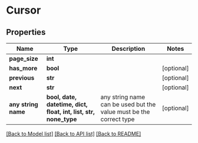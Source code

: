 # Cursor


## Properties
Name | Type | Description | Notes
------------ | ------------- | ------------- | -------------
**page_size** | **int** |  | 
**has_more** | **bool** |  | [optional] 
**previous** | **str** |  | [optional] 
**next** | **str** |  | [optional] 
**any string name** | **bool, date, datetime, dict, float, int, list, str, none_type** | any string name can be used but the value must be the correct type | [optional]

[[Back to Model list]](../README.md#documentation-for-models) [[Back to API list]](../README.md#documentation-for-api-endpoints) [[Back to README]](../README.md)


